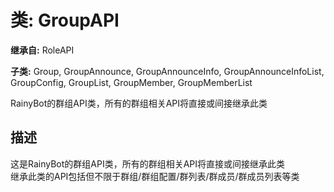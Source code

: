 # 类: GroupAPI  
  
**继承自:** RoleAPI  
  
**子类:** Group, GroupAnnounce, GroupAnnounceInfo, GroupAnnounceInfoList, GroupConfig, GroupList, GroupMember, GroupMemberList  
  
RainyBot的群组API类，所有的群组相关API将直接或间接继承此类  
  
## 描述  
  
这是RainyBot的群组API类，所有的群组相关API将直接或间接继承此类   
继承此类的API包括但不限于群组/群组配置/群列表/群成员/群成员列表等类  
  

